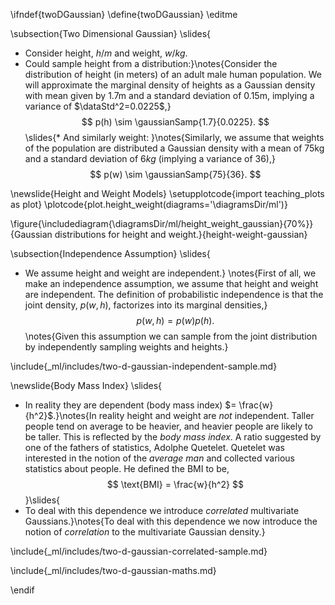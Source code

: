 \ifndef{twoDGaussian}
\define{twoDGaussian}
\editme

\subsection{Two Dimensional Gaussian}
\slides{
* Consider height, $h/m$ and weight, $w/kg$.
* Could sample height from a distribution:}\notes{Consider the distribution of height (in meters) of an adult male human population. We will approximate the marginal density of heights as a Gaussian density with mean given by $1.7\text{m}$ and a standard deviation of $0.15\text{m}$, implying a variance of $\dataStd^2=0.0225$,} 
  $$
  p(h) \sim \gaussianSamp{1.7}{0.0225}.
  $$
\slides{* And similarly weight: }\notes{Similarly, we assume that weights of the population are distributed a Gaussian density with a mean of $75 \text{kg}$ and a standard deviation of $6 kg$ (implying a variance of 36),}
  $$
  p(w) \sim \gaussianSamp{75}{36}.
  $$


\newslide{Height and Weight Models}
\setupplotcode{import teaching_plots as plot}
\plotcode{plot.height_weight(diagrams='\diagramsDir/ml')}

\figure{\includediagram{\diagramsDir/ml/height_weight_gaussian}{70%}}{Gaussian distributions for height and weight.}{height-weight-gaussian}


\subsection{Independence Assumption}
\slides{
* We assume height and weight are independent.}
\notes{First of all, we make an independence assumption, we assume that height and weight are independent. The definition of probabilistic independence is that the joint density, $p(w, h)$, factorizes into its marginal densities,}
  $$
  p(w, h) = p(w)p(h).
  $$
\notes{Given this assumption we can sample from the joint distribution by independently sampling weights and heights.}

\include{_ml/includes/two-d-gaussian-independent-sample.md}

\newslide{Body Mass Index}
\slides{
* In reality they are dependent (body mass index) $= \frac{w}{h^2}$.}\notes{In reality height and weight are *not* independent. Taller people tend on average to be heavier, and heavier people are likely to be taller. This is reflected by the *body mass index*. A ratio suggested by one of the fathers of statistics, Adolphe Quetelet. Quetelet was interested in the notion of the *average man* and collected various statistics about people. He defined the BMI to be,
$$
\text{BMI} = \frac{w}{h^2}
$$}\slides{
* To deal with this dependence we introduce *correlated* multivariate Gaussians.}\notes{To deal with this dependence we now introduce the notion of *correlation* to the multivariate Gaussian density.}

\include{_ml/includes/two-d-gaussian-correlated-sample.md}

\include{_ml/includes/two-d-gaussian-maths.md}

\endif
